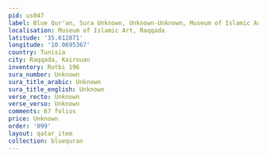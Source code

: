 ```yaml
---
pid: us047
label: Blue Qur'an, Sura Unknown, Unknown-Unknown, Museum of Islamic Art, Raqqada
localisation: Museum of Islamic Art, Raqqada
latitude: '35.612871'
longitude: '10.0695367'
country: Tunisia
city: Raqqada, Kairouan
inventory: Rutbi 196
sura_number: Unknown
sura_title_arabic: Unknown
sura_title_english: Unknown
verse_recto: Unknown
verse_verso: Unknown
comments: 67 folios
price: Unknown
order: '099'
layout: qatar_item
collection: bluequran
---
```


